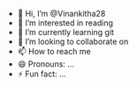 - 👋 Hi, I’m @Vinankitha28
- 👀 I’m interested in reading
- 🌱 I’m currently learning git 
- 💞️ I’m looking to collaborate on 
- 📫 How to reach me 
- 😄 Pronouns: ...
- ⚡ Fun fact: ...

<!---
Vinankitha28/Vinankitha28 is a ✨ special ✨ repository because its `README.md` (this file) appears on your GitHub profile.
You can click the Preview link to take a look at your changes.
--->
